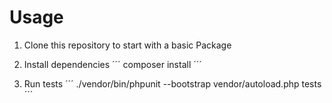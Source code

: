 # Usage

1) Clone this repository to start with a basic Package

2) Install dependencies
´´´
composer install
´´´

3) Run tests
´´´
./vendor/bin/phpunit --bootstrap vendor/autoload.php tests
´´´

